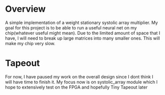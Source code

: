 # Overview 

A simple implementation of a weight stationary systolic array multiplier. My goal for this project is to be able to run a useful neural net on my chip(whatever useful might mean). Due to the limited amount of space that I have, I will need to break up large matrices into many smaller ones. This will make my chip very slow. 


# Tapeout

For now, I have paused my work on the overall design since I dont think I will have time to finish it. My focus now is on systolic_array module which I hope to extensively test on the FPGA and hopefully Tiny Tapeout later

